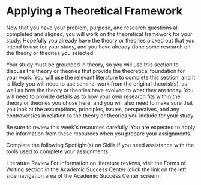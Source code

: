 # Applying a Theoretical Framework

Now that you have your problem, purpose, and research questions all completed and aligned, you will work on the theoretical framework for your study. Hopefully you already have the theory or theories picked out that you intend to use for your study, and you have already done some research on the theory or theories you selected.

Your study must be grounded in theory, so you will use this section to discuss the theory or theories that provide the theoretical foundation for your work. You will use the relevant literature to complete this section, and it is likely you will need to use seminal work from the original theorist(s), as well as how the theory or theories have evolved to what they are today. You will need to provide details as to how your own research fits within the theory or theories you chose here, and you will also need to make sure that you look at the assumptions, principles, issues, perspectives, and any controversies in relation to the theory or theories you include for your study.

Be sure to review this week's resources carefully.  You are expected to apply the information from these resources when you prepare your assignments.

Complete the following Spotlight(s) on Skills if you need assistance with the tools used to complete your assignments.

Literature Review
For information on literature reviews, visit the Forms of Writing section in the Academic Success Center (click the link on the left side navigation area of the Academic Success Center screen).
